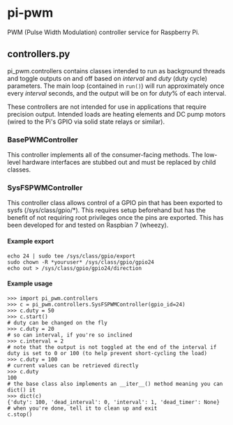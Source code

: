 # pi-pwm #

PWM (Pulse Width Modulation) controller service for Raspberry Pi.

## controllers.py ##

pi_pwm.controllers contains classes intended to run as background threads and toggle outputs on and off based on *interval* and *duty* (duty cycle) parameters.  The main loop (contained in `run()`) will run approximately once every *interval* seconds, and the output will be on for *duty*% of each interval.

These controllers are not intended for use in applications that require precision output.  Intended loads are heating elements and DC pump motors (wired to the Pi's GPIO via solid state relays or similar).

### BasePWMController ###

This controller implements all of the consumer-facing methods.  The low-level hardware interfaces are stubbed out and must be replaced by child classes.

### SysFSPWMController ###

This controller class allows control of a GPIO pin that has been exported to sysfs (/sys/class/gpio/*).  This requires setup beforehand but has the benefit of not requiring root privileges once the pins are exported.  This has been developed for and tested on Raspbian 7 (wheezy).

#### Example export ####
    echo 24 | sudo tee /sys/class/gpio/export
    sudo chown -R *youruser* /sys/class/gpio/gpio24
    echo out > /sys/class/gpio/gpio24/direction

#### Example usage ####
    >>> import pi_pwm.controllers
    >>> c = pi_pwm.controllers.SysFSPWMController(gpio_id=24)
    >>> c.duty = 50
    >>> c.start()
    # duty can be changed on the fly
    >>> c.duty = 20
    # so can interval, if you're so inclined
    >>> c.interval = 2
    # note that the output is not toggled at the end of the interval if duty is set to 0 or 100 (to help prevent short-cycling the load)
    >>> c.duty = 100
    # current values can be retrieved directly
    >>> c.duty
    100
    # the base class also implements an __iter__() method meaning you can dict() it
    >>> dict(c)
    {'duty': 100, 'dead_interval': 0, 'interval': 1, 'dead_timer': None}
    # when you're done, tell it to clean up and exit
    c.stop()
